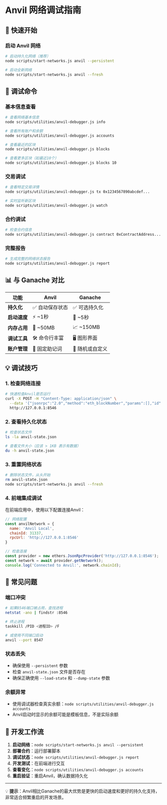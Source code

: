 # Anvil 网络调试指南

## 🚀 快速开始

### 启动 Anvil 网络
```bash
# 启动持久化网络（推荐）
node scripts/start-networks.js anvil --persistent

# 启动全新网络
node scripts/start-networks.js anvil --fresh
```

## 🔧 调试命令

### 基本信息查看
```bash
# 查看网络基本信息
node scripts/utilities/anvil-debugger.js info

# 查看所有账户和余额
node scripts/utilities/anvil-debugger.js accounts

# 查看最近的区块
node scripts/utilities/anvil-debugger.js blocks

# 查看更多区块（如最近10个）
node scripts/utilities/anvil-debugger.js blocks 10
```

### 交易调试
```bash
# 查看特定交易详情
node scripts/utilities/anvil-debugger.js tx 0x1234567890abcdef...

# 实时监听新区块
node scripts/utilities/anvil-debugger.js watch
```

### 合约调试
```bash
# 检查合约信息
node scripts/utilities/anvil-debugger.js contract 0xContractAddress...
```

### 完整报告
```bash
# 生成完整的网络状态报告
node scripts/utilities/anvil-debugger.js report
```

## 📊 与 Ganache 对比

| 功能 | Anvil | Ganache |
|------|-------|---------|
| **持久化** | ✅ 自动保存状态 | ✅ 可选持久化 |
| **启动速度** | ⚡ ~1秒 | 🐌 ~5秒 |
| **内存占用** | 💾 ~50MB | 📈 ~150MB |
| **调试工具** | 🛠️ 命令行丰富 | 🖥️ 图形界面 |
| **账户管理** | 📝 固定助记词 | 🎲 随机或自定义 |

## 💡 调试技巧

### 1. 检查网络连接
```bash
# 快速检查Anvil是否运行
curl -X POST -H "Content-Type: application/json" \
  --data '{"jsonrpc":"2.0","method":"eth_blockNumber","params":[],"id":1}' \
  http://127.0.0.1:8546
```

### 2. 查看持久化状态
```bash
# 检查状态文件
ls -la anvil-state.json

# 查看文件大小（应该 > 1KB 表示有数据）
du -h anvil-state.json
```

### 3. 重置网络状态
```bash
# 删除状态文件，从头开始
rm anvil-state.json
node scripts/start-networks.js anvil --fresh
```

### 4. 前端集成调试

在前端应用中，使用以下配置连接Anvil：

```javascript
// 网络配置
const anvilNetwork = {
  name: 'Anvil Local',
  chainId: 31337,
  rpcUrl: 'http://127.0.0.1:8546'
}

// 检查连接
const provider = new ethers.JsonRpcProvider('http://127.0.0.1:8546');
const network = await provider.getNetwork();
console.log('Connected to Anvil:', network.chainId);
```

## 🚨 常见问题

### 端口冲突
```bash
# 如果8546端口被占用，查找进程
netstat -ano | findstr :8546

# 终止进程
taskkill /PID <进程ID> /F

# 或使用不同端口启动
anvil --port 8547
```

### 状态丢失
- 确保使用 `--persistent` 参数
- 检查 `anvil-state.json` 文件是否存在
- 确保正确使用 `--load-state` 和 `--dump-state` 参数

### 余额异常
- 使用调试器检查真实余额：`node scripts/utilities/anvil-debugger.js accounts`
- Anvil启动时显示的余额可能是模板信息，不是实际余额

## 🔄 开发工作流

1. **启动网络**：`node scripts/start-networks.js anvil --persistent`
2. **部署合约**：运行部署脚本
3. **调试状态**：`node scripts/utilities/anvil-debugger.js report`
4. **开发测试**：在前端进行交互
5. **查看变化**：`node scripts/utilities/anvil-debugger.js accounts`
6. **重启验证**：重启Anvil，确认数据持久化

---

💡 **提示**：Anvil相比Ganache的最大优势是更快的启动速度和更好的持久化支持，非常适合频繁重启的开发场景。 